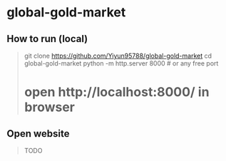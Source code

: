 # global-gold-market

## How to run (local)

> git clone https://github.com/Yiyun95788/global-gold-market
> cd global-gold-market
> python -m http.server 8000 # or any free port
> # open http://localhost:8000/ in browser

## Open website
>TODO
